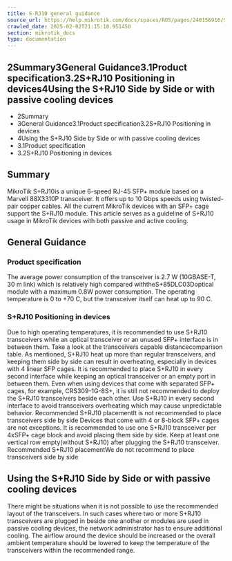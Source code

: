 ```yaml
---
title: S-RJ10 general guidance
source_url: https://help.mikrotik.com/docs/spaces/ROS/pages/240156916/S-RJ10+general+guidance,
crawled_date: 2025-02-02T21:15:10.951450
section: mikrotik_docs
type: documentation
---
```


## 2Summary3General Guidance3.1Product specification3.2S+RJ10 Positioning in devices4Using the S+RJ10 Side by Side or with passive cooling devices
* 2Summary
* 3General Guidance3.1Product specification3.2S+RJ10 Positioning in devices
* 4Using the S+RJ10 Side by Side or with passive cooling devices
* 3.1Product specification
* 3.2S+RJ10 Positioning in devices
## Summary
MikroTik S+RJ10is a unique 6-speed RJ-45 SFP+ module based on a Marvell 88X3310P transceiver. It offers up to 10 Gbps speeds using twisted-pair copper cables. All the current MikroTik devices with an SFP+ cage support the S+RJ10 module. This article serves as a guideline of S+RJ10 usage in MikroTik devices with both passive and active cooling.
## General Guidance
### Product specification
The average power consumption of the transceiver is 2.7 W (10GBASE-T, 30 m link) which is relatively high compared withtheS+85DLC03Doptical module with a maximum 0.8W power consumption. The operating temperature is 0 to +70 C, but the transceiver itself can heat up to 90 C.
### S+RJ10 Positioning in devices
Due to high operating temperatures, it is recommended to use S+RJ10 transceivers while an optical transceiver or an unused SFP+ interface is in between them. Take a look at the transceivers capable distancecomparison table.
As mentioned, S+RJ10 heat up more than regular transceivers, and keeping them side by side can result in overheating, especially in devices with 4 linear SFP cages. It is recommended to place S+RJ10 in every second interface while keeping an optical transceiver or an empty port in between them.
Even when using devices that come with separated SFP+ cages, for example, CRS309-1G-8S+, it is still not recommended to deploy the S+RJ10 transceivers beside each other. Use S+RJ10 in every second interface to avoid transceivers overheating which may cause unpredictable behavior.
Recommended S+RJ10 placementIt is not recommended to place transceivers side by side
Devices that come with 4 or 8-block SFP+ cages are not exceptions. It is recommended to use one S+RJ10 transceiver per 4xSFP+ cage block and avoid placing them side by side. Keep at least one vertical row empty(without S+RJ10) after plugging the S+RJ10 transceiver.
Recommended S+RJ10 placementWe do not recommend to place transceivers side by side
## Using the S+RJ10 Side by Side or with passive cooling devices
There might be situations when it is not possible to use the recommended layout of the transceivers. In such cases where two or more S+RJ10 transceivers are plugged in beside one another or modules are used in passive cooling devices, the network administrator has to ensure additional cooling. The airflow around the device should be increased or the overall ambient temperature should be lowered to keep the temperature of the transceivers within the recommended range.